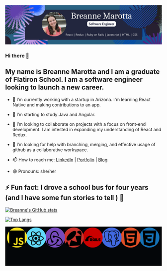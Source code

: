 <img src="images/Breanne Marotta (5).png" />

### Hi there 👋

## My name is Breanne Marotta and I am a graduate of Flatiron School. I am a software engineer looking to launch a new career. 


- 🔭 I’m currently working with a startup in Arizona. I'm learning React Native and making contributions to an app. 

- 🌱 I’m starting to study Java and Angular.  

- 👯 I’m looking to collaborate on projects with a focus on front-end development. I am intested in expanding my understanding of React and Redux.

- 🤔 I’m looking for help with branching, merging, and effective usage of github as a collaborative workspace. 

- 📫 How to reach me: [LinkedIn](https://www.linkedin.com/in/bremarotta/) |  [Portfolio](https://bremarotta.wixsite.com/breanne) | [Blog](https://medium.com/@bremarotta) 
- 😄 Pronouns: she/her
## ⚡ Fun fact: I drove a school bus for four years (and I have some fun stories to tell ) 🚌


[![Breanne's GitHub stats](https://github-readme-stats.vercel.app/api?username=BreMarotta&hide=contribs,prs,issues)](https://github.com/bremarotta/github-readme-stats)

[![Top Langs](https://github-readme-stats.vercel.app/api/top-langs/?username=BreMarotta&hide=Procfile&layout=compact)](https://github.com/BreMarotta/github-readme-stats)


<img src="images/Orange Ebb and Flow Abstract LinkedIn Banner (4).png">



<!--
testing 
**BreMarotta/BreMarotta** is a ✨ _special_ ✨ repository because its `README.md` (this file) appears on your GitHub profile.

Here are some ideas to get you started:

- 🔭 I’m currently working on ...
- 🌱 I’m currently learning ...
- 👯 I’m looking to collaborate on ...
- 🤔 I’m looking for help with ...
- 💬 Ask me about ...
- 📫 How to reach me: ...
- 😄 Pronouns: ...
- ⚡ Fun fact: ...
-->
